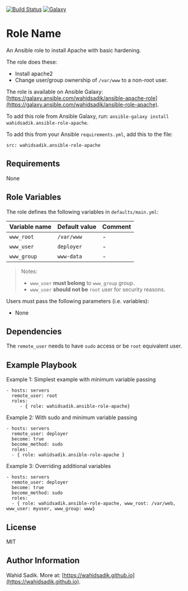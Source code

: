 [![Build Status](https://travis-ci.org/wahidsadik/ansible-role-apache.svg?branch=master)](https://travis-ci.org/wahidsadik/ansible-role-apache)
[![Galaxy](https://img.shields.io/badge/galaxy-ansible--role--apache-green.svg)](https://galaxy.ansible.com/wahidsadik/ansible-role-apache/)

Role Name
=========

An Ansible role to install Apache with basic hardening.

The role does these:

- Install apache2
- Change user/group ownership of `/var/www` to a non-root user.

The role is available on Ansible Galaxy: [https://galaxy.ansible.com/wahidsadik/ansible-apache-role](https://galaxy.ansible.com/wahidsadik/ansible-role-apache).

To add this role from Ansible Galaxy, run: `ansible-galaxy install wahidsadik.ansible-role-apache`.

To add this from your Ansible `requirements.yml`, add this to the file:

    src: wahidsadik.ansible-role-apache


Requirements
------------

None

Role Variables
--------------

The role defines the following variables in `defaults/main.yml`:

Variable name|Default value|Comment
-------------|-------------|-------
`www_root` | `/var/www` |-
`www_user` | `deployer` | -
`www_group` | `www-data` | -

>Notes:
>
> - `www_user` **must belong** to `www_group` group.
> - `www_user` **should not be** `root` user for security reasons.

Users must pass the following parameters (i.e. variables):

- None

Dependencies
------------

The `remote_user` needs to have `sudo` access or be `root` equivalent user.

Example Playbook
----------------

Example 1: Simplest example with minimum variable passing

    - hosts: servers
      remote_user: root
      roles:
         - { role: wahidsadik.ansible-role-apache}

Example 2: With sudo and minimum variable passing

    - hosts: servers
      remote_user: deployer
      become: true
      become_method: sudo
      roles:
      - { role: wahidsadik.ansible-role-apache }

Example 3: Overriding additional variables

    - hosts: servers
      remote_user: deployer
      become: true
      become_method: sudo
      roles:
      - { role: wahidsadik.ansible-role-apache, www_root: /var/web, www_user: myuser, www_group: www}

License
-------

MIT

Author Information
------------------

Wahid Sadik. More at: [https://wahidsadik.github.io](https://wahidsadik.github.io).

